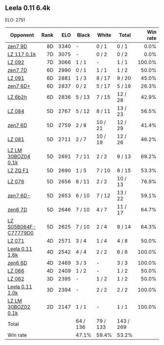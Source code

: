 ## Leela 0.11 6.4k ##

ELO: 2751

Opponent | Rank | ELO | Black | White | Total | Win rate
---------|-----:|----:|-------|-------|-------|-------:
[zen7 9D](zen7%209D.md) | 8D | 3340 | - | 0 / 1 | 0 / 1 | 0.0%
[LZ 117 0.1k](LZ%20117%200.1k.md) | 7D | 3075 | - | 0 / 2 | 0 / 2 | 0.0%
[LZ 092](LZ%20092.md) | 7D | 3066 | 1 / 1 | - | 1 / 1 | 100.0%
[zen7 7D](zen7%207D.md) | 6D | 2990 | 0 / 1 | 1 / 1 | 1 / 2 | 50.0%
[LZ 091](LZ%20091.md) | 6D | 2881 | 1 / 3 | 8 / 17 | 9 / 20 | 45.0%
[zen7 6D+](zen7%206D+.md) | 6D | 2837 | 0 / 2 | 5 / 17 | 5 / 19 | 26.3%
[LZ 6b2h](LZ%206b2h.md) | 6D | 2836 | 5 / 13 | 7 / 15 | 12 / 28 | 42.9%
[LZ 084](LZ%20084.md) | 5D | 2767 | 5 / 12 | 8 / 11 | 13 / 23 | 56.5%
[zen7 6D](zen7%206D.md) | 5D | 2759 | 2 / 8 | 10 / 21 | 12 / 29 | 41.4%
[LZ 081](LZ%20081.md) | 5D | 2711 | 2 / 7 | 10 / 19 | 12 / 26 | 46.2%
[LZ LM 30BOZ04 0.1k](LZ%20LM%2030BOZ04%200.1k.md) | 5D | 2691 | 7 / 11 | 2 / 2 | 9 / 13 | 69.2%
[LZ ZQ F1](LZ%20ZQ%20F1.md) | 5D | 2690 | 1 / 5 | 7 / 10 | 8 / 15 | 53.3%
[LZ 076](LZ%20076.md) | 5D | 2656 | 8 / 11 | 2 / 2 | 10 / 13 | 76.9%
[zen7 6D-](zen7%206D-.md) | 5D | 2653 | 6 / 10 | 7 / 12 | 13 / 22 | 59.1%
[zen6 7D](zen6%207D.md) | 5D | 2646 | 7 / 10 | 4 / 7 | 11 / 17 | 64.7%
[LZ S05B064F-C77779D0](LZ%20S05B064F-C77779D0.md) | 5D | 2625 | 7 / 10 | 2 / 4 | 9 / 14 | 64.3%
[LZ 071](LZ%20071.md) | 4D | 2571 | 3 / 4 | 1 / 4 | 4 / 8 | 50.0%
[Leela 0.11 1.6k](Leela%200.11%201.6k.md) | 4D | 2542 | 4 / 4 | 2 / 2 | 6 / 6 | 100.0%
[zen6 6D](zen6%206D.md) | 4D | 2469 | 3 / 3 | - | 3 / 3 | 100.0%
[LZ 066](LZ%20066.md) | 4D | 2409 | 1 / 2 | - | 1 / 2 | 50.0%
[LZ 062](LZ%20062.md) | 3D | 2395 | - | 1 / 2 | 1 / 2 | 50.0%
[Leela 0.11 1.0k](Leela%200.11%201.0k.md) | 3D | 2394 | - | 2 / 2 | 2 / 2 | 100.0%
[LZ LM 30BOZ02 0.1k](LZ%20LM%2030BOZ02%200.1k.md) | 2D | 2147 | 1 / 1 | - | 1 / 1 | 100.0%
Total | | | 64 / 136 | 79 / 133 | 143 / 269 | 
Win rate| | | 47.1% | 59.4% | 53.2% | 
